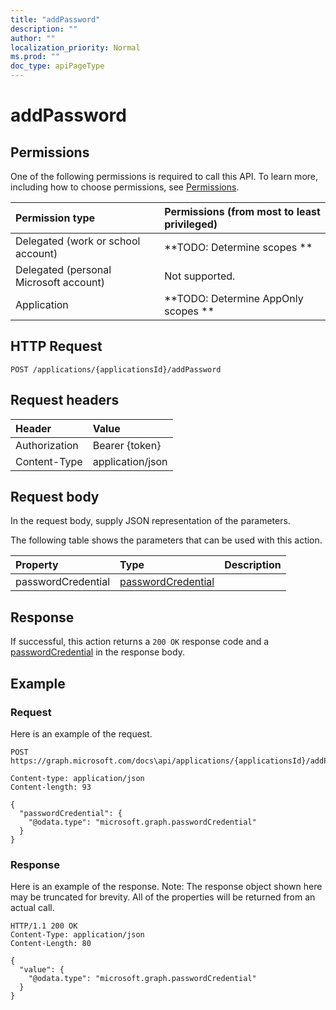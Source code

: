 ```yaml
---
title: "addPassword"
description: ""
author: ""
localization_priority: Normal
ms.prod: ""
doc_type: apiPageType
---
```


# addPassword



## Permissions
One of the following permissions is required to call this API. To learn more, including how to choose permissions, see [Permissions](/concepts/permissions-reference.md).

|Permission type|Permissions (from most to least privileged)|
|:---|:---|
|Delegated (work or school account)|**TODO: Determine scopes **|
|Delegated (personal Microsoft account)|Not supported.|
|Application|**TODO: Determine AppOnly scopes **|

## HTTP Request
<!-- {
  "blockType": "ignored"
}
-->
``` http
POST /applications/{applicationsId}/addPassword
```

## Request headers
|Header|Value|
|:---|:---|
|Authorization|Bearer {token}|
|Content-Type|application/json|

## Request body
In the request body, supply JSON representation of the parameters.

The following table shows the parameters that can be used with this action.

|Property|Type|Description|
|:---|:---|:---|
|passwordCredential|[passwordCredential](../resources/passwordCredential.md)||



## Response
If successful, this action returns a `200 OK` response code and a [passwordCredential](../resources/passwordCredential.md) in the response body.

## Example

### Request
Here is an example of the request.
<!-- {
  "blockType": "request",
  "name": "application_addpassword"
}
-->
``` http
POST https://graph.microsoft.com/docs\api/applications/{applicationsId}/addPassword

Content-type: application/json
Content-length: 93

{
  "passwordCredential": {
    "@odata.type": "microsoft.graph.passwordCredential"
  }
}
```

### Response
Here is an example of the response. Note: The response object shown here may be truncated for brevity. All of the properties will be returned from an actual call.
<!-- {
  "blockType": "response",
  "truncated": true,
  "@odata.type": "microsoft.graph.passwordcredential"
}
-->
``` http
HTTP/1.1 200 OK
Content-Type: application/json
Content-Length: 80

{
  "value": {
    "@odata.type": "microsoft.graph.passwordCredential"
  }
}
```

